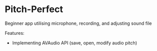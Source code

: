 # Pitch-Perfect
Beginner app utilising microphone, recording, and adjusting sound file

Features:
 - Implementing AVAudio API (save, open, modify audio pitch)
 
